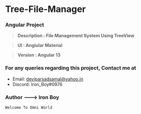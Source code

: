 # Tree-File-Manager



### Angular Project

> **Description : File Management System Using TreeView**
 
> **UI : Angiular Material**

> **Version : Angular 13**



### For any queries regarding this project, Contact me at 
* Email: deviparsadsamal@yahoo.in 
* Discord: Iron_Boy#0976



### Author --->  __Iron Boy__



```
Welcome To Omni World
```
